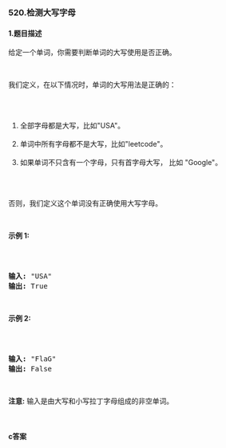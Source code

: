 ### 520.检测大写字母

#### 1.题目描述

<p>给定一个单词，你需要判断单词的大写使用是否正确。</p><br/><p>我们定义，在以下情况时，单词的大写用法是正确的：</p><br/><ol><br/>	<li>全部字母都是大写，比如&quot;USA&quot;。</li><br/>	<li>单词中所有字母都不是大写，比如&quot;leetcode&quot;。</li><br/>	<li>如果单词不只含有一个字母，只有首字母大写，&nbsp;比如&nbsp;&quot;Google&quot;。</li><br/></ol><br/><p>否则，我们定义这个单词没有正确使用大写字母。</p><br/><p><strong>示例 1:</strong></p><br/><pre><br/><strong>输入:</strong> &quot;USA&quot;<br/><strong>输出:</strong> True<br/></pre><br/><p><strong>示例 2:</strong></p><br/><pre><br/><strong>输入:</strong> &quot;FlaG&quot;<br/><strong>输出:</strong> False<br/></pre><br/><p><strong>注意:</strong> 输入是由大写和小写拉丁字母组成的非空单词。</p><br/>

#### c答案

```c

